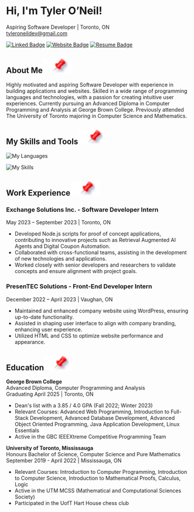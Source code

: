 # Hi, I'm Tyler O’Neil!

Aspiring Software Developer | Toronto, ON  
tyleroneildev@gmail.com  

<a href="https://linkedin.com/in/tyler-oneil-dev"><img src="https://img.shields.io/badge/LinkedIn-0A0A0A?style=for-the-badge&logo=Linkedin&logoColor=white" alt="Linked Badge"></a> 
<a href="https://tyleroneil.dev"><img src="https://img.shields.io/badge/Website-0A0A0A?style=for-the-badge&logo=react&logoColor=white" alt="Website Badge"></a> 
<a href="https://github.com/tyleroneil72/professional-documents/blob/main/Tyler-O'Neil-Resume-github.pdf"><img src="https://img.shields.io/badge/Resume-0A0A0A?style=for-the-badge&logo=microsoft-word&logoColor=white" alt="Resume Badge"></a> 

## About Me[![](https://raw.githubusercontent.com/aregtech/areg-sdk/master/docs/img/pin.svg)](#about-me)

Highly motivated and aspiring Software Developer with experience in building applications and websites. Skilled in a wide range of programming languages and technologies, with a passion for creating intuitive user experiences. Currently pursuing an Advanced Diploma in Computer Programming and Analysis at George Brown College. Previously attended The University
of Toronto majoring in Computer Science and Mathematics.

## My Skills and Tools[![](https://raw.githubusercontent.com/aregtech/areg-sdk/master/docs/img/pin.svg)](#my-skills-and-tools)
![My Languages](https://skillicons.dev/icons?i=html,css,bootstrap,tailwind,js,ts,react,nodejs,expressjs,php,python,java,cs,bash,mysql)

![My Skills](https://skillicons.dev/icons?i=aws,vscode,visualstudio,git,linux,wordpress,firebase,dotnet,vite)

## Work Experience[![](https://raw.githubusercontent.com/aregtech/areg-sdk/master/docs/img/pin.svg)](#work-experience)

### Exchange Solutions Inc. - Software Developer Intern
May 2023 – September 2023 | Toronto, ON

- Developed Node.js scripts for proof of concept applications, contributing to innovative projects such as Retrieval Augmented AI Agents and Digital Coupon Automation.
- Collaborated with cross-functional teams, assisting in the development of new technologies and applications.
- Worked closely with senior developers and researchers to validate concepts and ensure alignment with project goals.

### PresenTEC Solutions - Front-End Developer Intern
December 2022 – April 2023 | Vaughan, ON

- Maintained and enhanced company website using WordPress, ensuring up-to-date functionality.
- Assisted in shaping user interface to align with company branding, enhancing user experience.
- Utilized HTML and CSS to optimize website performance and appearance.

## Education[![](https://raw.githubusercontent.com/aregtech/areg-sdk/master/docs/img/pin.svg)](#education)

**George Brown College**  
Advanced Diploma, Computer Programming and Analysis  
Graduating April 2025 | Toronto, ON

- Dean's list with a 3.85 / 4.0 GPA (Fall 2022; Winter 2023)
- Relevant Courses: Advanced Web Programming, Introduction to Full-Stack Development, Advanced Database Development, Advanced Object Oriented Programming, Java Application Development, Linux Essentials
- Active in the GBC IEEEXtreme Competitive Programming Team

**University of Toronto, Mississauga**  
Honours Bachelor of Science, Computer Science and Pure Mathematics  
September 2019 - April 2022 | Mississauga, ON

- Relevant Courses: Introduction to Computer Programming, Introduction to Computer Science, Introduction to Mathematical Proofs, Calculus, Logic
- Active in the UTM MCSS (Mathematical and Computational Sciences Society)
- Participated in the UofT Hart House chess club
